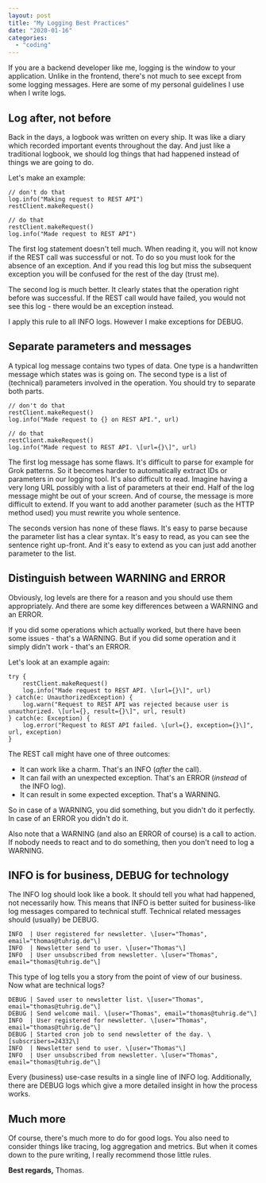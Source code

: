 ```yaml
---
layout: post
title: "My Logging Best Practices"
date: "2020-01-16"
categories: 
  - "coding"
---
```


If you are a backend developer like me, logging is the window to your application. Unlike in the frontend, there's not much to see except from some logging messages. Here are some of my personal guidelines I use when I write logs.

## Log after, not before

Back in the days, a logbook was written on every ship. It was like a diary which recorded important events throughout the day. And just like a traditional logbook, we should log things that had happened instead of things we are going to do.

Let's make an example:

    // don't do that
    log.info("Making request to REST API")
    restClient.makeRequest()

    // do that
    restClient.makeRequest()
    log.info("Made request to REST API")

The first log statement doesn't tell much. When reading it, you will not know if the REST call was successful or not. To do so you must look for the absence of an exception. And if you read this log but miss the subsequent exception you will be confused for the rest of the day (trust me).

The second log is much better. It clearly states that the operation right before was successful. If the REST call would have failed, you would not see this log - there would be an exception instead.

I apply this rule to all INFO logs. However I make exceptions for DEBUG.

## Separate parameters and messages

A typical log message contains two types of data. One type is a handwritten message which states was is going on. The second type is a list of (technical) parameters involved in the operation. You should try to separate both parts.

    // don't do that
    restClient.makeRequest()
    log.info("Made request to {} on REST API.", url)
    
    // do that
    restClient.makeRequest()
    log.info("Made request to REST API. \[url={}\]", url)

The first log message has some flaws. It's difficult to parse for example for Grok patterns. So it becomes harder to automatically extract IDs or parameters in our logging tool. It's also difficult to read. Imagine having a very long URL possibly with a list of parameters at their end. Half of the log message might be out of your screen. And of course, the message is more difficult to extend. If you want to add another parameter (such as the HTTP method used) you must rewrite you whole sentence.

The seconds version has none of these flaws. It's easy to parse because the parameter list has a clear syntax. It's easy to read, as you can see the sentence right up-front. And it's easy to extend as you can just add another parameter to the list.

## Distinguish between WARNING and ERROR

Obviously, log levels are there for a reason and you should use them appropriately. And there are some key differences between a WARNING and an ERROR.

If you did some operations which actually worked, but there have been some issues - that's a WARNING. But if you did some operation and it simply didn't work - that's an ERROR.

Let's look at an example again:

    try {
        restClient.makeRequest()
        log.info("Made request to REST API. \[url={}\]", url)
    } catch(e: UnauthorizedException) {
        log.warn("Request to REST API was rejected because user is unauthorized. \[url={}, result={}\]", url, result)
    } catch(e: Exception) {
        log.error("Request to REST API failed. \[url={}, exception={}\]", url, exception)
    }

The REST call might have one of three outcomes:

- It can work like a charm. That's an INFO (_after_ the call).
- It can fail with an unexpected exception. That's an ERROR (_instead_ of the INFO log).
- It can result in some expected exception. That's a WARNING.

So in case of a WARNING, you did something, but you didn't do it perfectly. In case of an ERROR you didn't do it.

Also note that a WARNING (and also an ERROR of course) is a call to action. If nobody needs to react and to do something, then you don't need to log a WARNING.

## INFO is for business, DEBUG for technology

The INFO log should look like a book. It should tell you what had happened, not necessarily how. This means that INFO is better suited for business-like log messages compared to technical stuff. Technical related messages should (usually) be DEBUG.

    INFO  | User registered for newsletter. \[user="Thomas", email="thomas@tuhrig.de"\]
    INFO  | Newsletter send to user. \[user="Thomas"\]
    INFO  | User unsubscribed from newsletter. \[user="Thomas", email="thomas@tuhrig.de"\]

This type of log tells you a story from the point of view of our business. Now what are technical logs?

    DEBUG | Saved user to newsletter list. \[user="Thomas", email="thomas@tuhrig.de"\]
    DEBUG | Send welcome mail. \[user="Thomas", email="thomas@tuhrig.de"\]
    INFO  | User registered for newsletter. \[user="Thomas", email="thomas@tuhrig.de"\]
    DEBUG | Started cron job to send newsletter of the day. \[subscribers=24332\]
    INFO  | Newsletter send to user. \[user="Thomas"\]
    INFO  | User unsubscribed from newsletter. \[user="Thomas", email="thomas@tuhrig.de"\]

Every (business) use-case results in a single line of INFO log. Additionally, there are DEBUG logs which give a more detailed insight in how the process works.

## Much more

Of course, there's much more to do for good logs. You also need to consider things like tracing, log aggregation and metrics. But when it comes down to the pure writing, I really recommend those little rules.

**Best regards,** Thomas.
